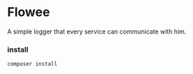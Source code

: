 # Flowee
A simple logger that every service can communicate with him.

### install
`composer install`

### 